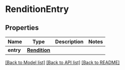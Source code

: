 # RenditionEntry

## Properties
Name | Type | Description | Notes
------------ | ------------- | ------------- | -------------
**entry** | [**Rendition**](Rendition.md) |  | 

[[Back to Model list]](../README.md#documentation-for-models) [[Back to API list]](../README.md#documentation-for-api-endpoints) [[Back to README]](../README.md)

